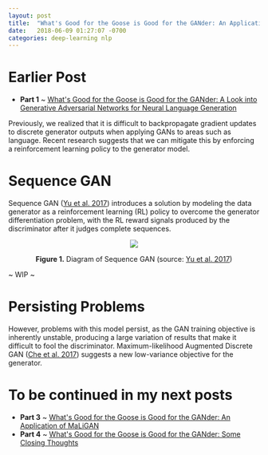 ```yaml
---
layout: post
title:  "What's Good for the Goose is Good for the GANder: An Application of SeqGAN"
date:   2018-06-09 01:27:07 -0700
categories: deep-learning nlp
---
```


<script src="https://cdnjs.cloudflare.com/ajax/libs/mathjax/2.7.0/MathJax.js?config=TeX-AMS-MML_HTMLorMML" type="text/javascript"></script>

# Earlier Post
  * **Part 1** ~ [What's Good for the Goose is Good for the GANder: A Look into Generative Adversarial Networks for Neural Language Generation][part-1]

Previously, we realized that it is difficult to backpropagate gradient updates to discrete generator outputs when applying GANs to areas such as language. Recent research suggests that we can mitigate this by enforcing a reinforcement learning policy to the generator model.

# Sequence GAN

Sequence GAN ([Yu et al. 2017][seq-gan]) introduces a solution by modeling the data generator as a reinforcement learning (RL) policy to overcome the generator differentiation problem, with the RL reward signals produced by the discriminator after it judges complete sequences.

<div style="text-align: center"><img src="https://raw.githubusercontent.com/LantaoYu/SeqGAN/master/figures/seqgan.png"></div>
<p style="text-align: center;"><strong>Figure 1.</strong> Diagram of Sequence GAN (source: <a href="https://arxiv.org/abs/1609.05473">Yu et al. 2017</a>)</p>

~ WIP ~

# Persisting Problems

However, problems with this model persist, as the GAN training objective is inherently unstable, producing a large variation of results that make it difficult to fool the discriminator. Maximum-likelihood Augmented Discrete GAN ([Che et al. 2017][mali-gan]) suggests a new low-variance objective for the generator.

# To be continued in my next posts
  * **Part 3** ~ [What's Good for the Goose is Good for the GANder: An Application of MaLiGAN][part-3]
  * **Part 4** ~ [What's Good for the Goose is Good for the GANder: Some Closing Thoughts][part-4]


[part-1]: ../../../2017/06/08/goose-gander-intro
[part-2]: ../../../2018/06/09/seq-gan
[part-3]: ../../../2018/06/10/mali-gan
[part-4]: ../../../2018/11/20/goose-gander-conclusion
[seq-gan]: https://arxiv.org/abs/1609.05473
[mali-gan]: https://arxiv.org/abs/1702.07983
